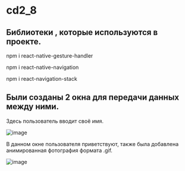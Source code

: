 # cd2_8
## Библиотеки , которые используются в проекте.

npm i react-native-gesture-handler

npm i react-native-navigation

npm i react-navigation-stack

## Были созданы 2 окна для передачи данных между ними.

Здесь пользователь вводит своё имя.

![image](https://user-images.githubusercontent.com/72688086/165742886-d67fe80c-46ea-4c62-b61c-6ed280813339.png)

В данном окне пользователя приветствуют, также была добавлена анимированная фотография формата .gif.

![image](https://user-images.githubusercontent.com/72688086/165742778-a3b88e6b-a4e3-4f2e-96d7-ebf7e1fc8d5b.png)

